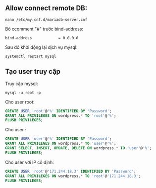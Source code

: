 ## Allow connect remote DB:

```nano /etc/my.cnf.d/mariadb-server.cnf ```

Bỏ ccomment "#" trước bind-address:

```bind-address            = 0.0.0.0 ```

Sau đó khởi động lại dịch vụ mysql:

``` systemctl restart mysql ```


## Tạo user truy cập

Truy cập mysql:

``` mysql -u root -p ```

Cho user root:

```sql
CREATE USER 'root'@'%' IDENTIFIED BY 'Password';
GRANT ALL PRIVILEGES ON wordpress.* TO 'root'@'%';
FLUSH PRIVILEGES;
```

Cho user :
```sql
CREATE USER 'user'@'%' IDENTIFIED BY 'Password';
GRANT ALL PRIVILEGES ON wordpress.* TO 'user'@'%';
GRANT SELECT, INSERT, UPDATE, DELETE ON wordpress.* TO 'user'@'%';
FLUSH PRIVILEGES;
```

Cho user với IP cố định:
```sql
CREATE USER 'root'@'171.244.18.3' IDENTIFIED BY 'Password';
GRANT ALL PRIVILEGES ON wordpress.* TO 'root'@'171.244.18.3';
FLUSH PRIVILEGES;
```
